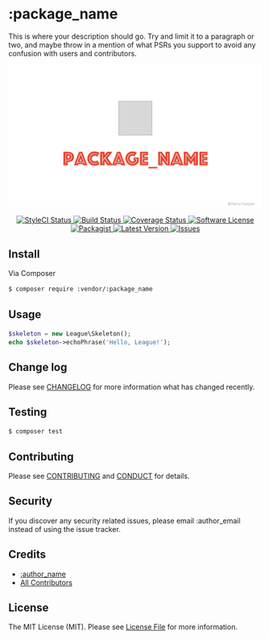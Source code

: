 # :package_name

This is where your description should go. Try and limit it to a paragraph or two, and maybe throw in a mention of what
PSRs you support to avoid any confusion with users and contributors.

![:package_name](cover.png)

<p align="center">
  <a href="https://styleci.io/repos/:styleci_id">
    <img src="https://styleci.io/repos/:styleci_id/shield" alt="StyleCI Status" />
  </a>
  <a href="https://circleci.com/gh/:circleci_username/:package_name">
    <img src="https://circleci.com/gh/:circleci_username/:package_name.svg?style=svg" alt="Build Status" />
  </a>
  <a href="https://coveralls.io/github/:coveralls_username/:package_name?branch=master">
    <img src="https://coveralls.io/repos/github/:coveralls_username/:package_name/badge.svg?branch=master&style=flat-square" alt="Coverage Status" />
  </a>
  <a href="LICENSE">
    <img src="https://img.shields.io/badge/license-MIT-brightgreen.svg?style=flat-square" alt="Software License" />
  </a>
  <a href="https://packagist.org/packages/:vendor/:package_name">
    <img src="https://img.shields.io/packagist/v/:vendor/:package_name.svg?style=flat-square" alt="Packagist" />
  </a>
  <a href="https://github.com/:github_username/:package_name/releases">
    <img src="https://img.shields.io/github/release/:github_username/:package_name.svg?style=flat-square" alt="Latest Version" />
  </a>

  <a href="https://github.com/:github_username/:package_name/issues">
    <img src="https://img.shields.io/github/issues/:github_username/:package_name.svg?style=flat-square" alt="Issues" />
  </a>
</p>

## Install

Via Composer

``` bash
$ composer require :vendor/:package_name
```

## Usage

``` php
$skeleton = new League\Skeleton();
echo $skeleton->echoPhrase('Hello, League!');
```

## Change log

Please see [CHANGELOG](CHANGELOG.md) for more information what has changed recently.

## Testing

``` bash
$ composer test
```

## Contributing

Please see [CONTRIBUTING](CONTRIBUTING.md) and [CONDUCT](CONDUCT.md) for details.

## Security

If you discover any security related issues, please email :author_email instead of using the issue tracker.

## Credits

- [:author_name][link-author]
- [All Contributors][link-contributors]

## License

The MIT License (MIT). Please see [License File](LICENSE.md) for more information.

[link-author]: https://github.com/:author_username
[link-contributors]: ../../contributors
